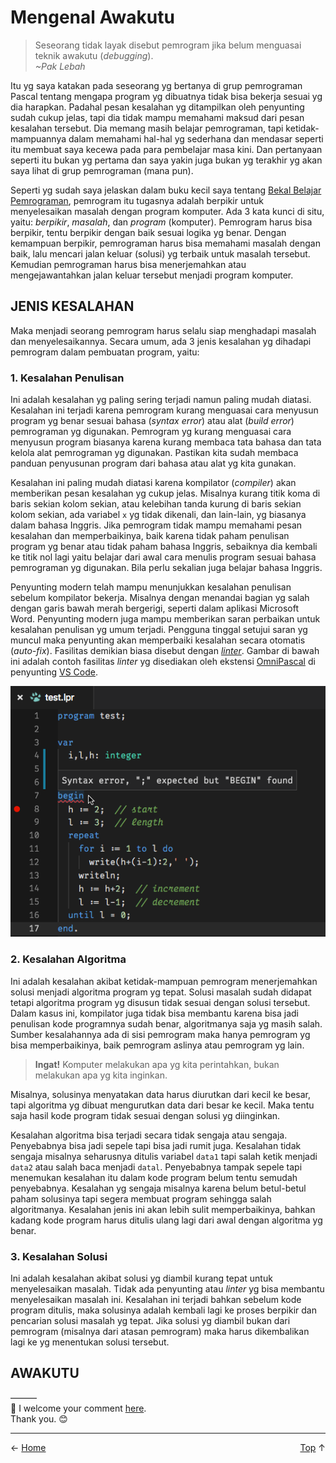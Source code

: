 # Mengenal Awakutu

> Seseorang tidak layak disebut pemrogram jika belum menguasai teknik awakutu (*debugging*).    
*~Pak Lebah*

Itu yg saya katakan pada seseorang yg bertanya di grup pemrograman Pascal tentang mengapa program yg dibuatnya tidak bisa bekerja sesuai yg dia harapkan. Padahal pesan kesalahan yg ditampilkan oleh penyunting sudah cukup jelas, tapi dia tidak mampu memahami maksud dari pesan kesalahan tersebut. Dia memang masih belajar pemrograman, tapi ketidak-mampuannya dalam memahami hal-hal yg sederhana dan mendasar seperti itu membuat saya kecewa pada para pembelajar masa kini. Dan pertanyaan seperti itu bukan yg pertama dan saya yakin juga bukan yg terakhir yg akan saya lihat di grup pemrograman (mana pun).

Seperti yg sudah saya jelaskan dalam buku kecil saya tentang [Bekal Belajar Pemrograman][1], pemrogram itu tugasnya adalah berpikir untuk menyelesaikan masalah dengan program komputer. Ada 3 kata kunci di situ, yaitu: *berpikir*, *masalah*, dan *program* (komputer). Pemrogram harus bisa berpikir, tentu berpikir dengan baik sesuai logika yg benar. Dengan kemampuan berpikir, pemrograman harus bisa memahami masalah dengan baik, lalu mencari jalan keluar (solusi) yg terbaik untuk masalah tersebut. Kemudian pemrograman harus bisa menerjemahkan atau mengejawantahkan jalan keluar tersebut menjadi program komputer.

## JENIS KESALAHAN

Maka menjadi seorang pemrogram harus selalu siap menghadapi masalah dan menyelesaikannya. Secara umum, ada 3 jenis kesalahan yg dihadapi pemrogram dalam pembuatan program, yaitu:

### 1. Kesalahan Penulisan

Ini adalah kesalahan yg paling sering terjadi namun paling mudah diatasi. Kesalahan ini terjadi karena pemrogram kurang menguasai cara menyusun program yg benar sesuai bahasa (*syntax error*) atau alat (*build error*) pemrograman yg digunakan. Pemrogram yg kurang menguasai cara menyusun program biasanya karena kurang membaca tata bahasa dan tata kelola alat pemrograman yg digunakan. Pastikan kita sudah membaca panduan penyusunan program dari bahasa atau alat yg kita gunakan.

Kesalahan ini paling mudah diatasi karena kompilator (*compiler*) akan memberikan pesan kesalahan yg cukup jelas. Misalnya kurang titik koma di baris sekian kolom sekian, atau kelebihan tanda kurung di baris sekian kolom sekian, ada variabel `x` yg tidak dikenali, dan lain-lain, yg biasanya dalam bahasa Inggris. Jika pemrogram tidak mampu memahami pesan kesalahan dan memperbaikinya, baik karena tidak paham penulisan program yg benar atau tidak paham bahasa Inggris, sebaiknya dia kembali ke titik nol lagi yaitu belajar dari awal cara menulis program sesuai bahasa pemrograman yg digunakan. Bila perlu sekalian juga belajar bahasa Inggris.

Penyunting modern telah mampu menunjukkan kesalahan penulisan sebelum kompilator bekerja. Misalnya dengan menandai bagian yg salah dengan garis bawah merah bergerigi, seperti dalam aplikasi Microsoft Word. Penyunting modern juga mampu memberikan saran perbaikan untuk kesalahan penulisan yg umum terjadi. Pengguna tinggal setujui saran yg muncul maka penyunting akan memperbaiki kesalahan secara otomatis (*auto-fix*). Fasilitas demikian biasa disebut dengan *[linter][4]*. Gambar di bawah ini adalah contoh fasilitas *linter* yg disediakan oleh ekstensi [OmniPascal][2] di penyunting [VS Code][3].

![](img/omnipascal_linter.png)

### 2. Kesalahan Algoritma

Ini adalah kesalahan akibat ketidak-mampuan pemrogram menerjemahkan solusi menjadi algoritma program yg tepat. Solusi masalah sudah didapat tetapi algoritma program yg disusun tidak sesuai dengan solusi tersebut. Dalam kasus ini, kompilator juga tidak bisa membantu karena bisa jadi penulisan kode programnya sudah benar, algoritmanya saja yg masih salah. Sumber kesalahannya ada di sisi pemrogram maka hanya pemrogram yg bisa memperbaikinya, baik pemrogram aslinya atau pemrogram yg lain.

> **Ingat!** Komputer melakukan apa yg kita perintahkan, bukan melakukan apa yg kita inginkan.

Misalnya, solusinya menyatakan data harus diurutkan dari kecil ke besar, tapi algoritma yg dibuat mengurutkan data dari besar ke kecil. Maka tentu saja hasil kode program tidak sesuai dengan solusi yg diinginkan.

Kesalahan algoritma bisa terjadi secara tidak sengaja atau sengaja. Penyebabnya bisa jadi sepele tapi bisa jadi rumit juga. Kesalahan tidak sengaja misalnya seharusnya ditulis variabel `data1` tapi salah ketik menjadi `data2` atau salah baca menjadi `datal`. Penyebabnya tampak sepele tapi menemukan kesalahan itu dalam kode program belum tentu semudah penyebabnya. Kesalahan yg sengaja misalnya karena belum betul-betul paham solusinya tapi segera membuat program sehingga salah algoritmanya. Kesalahan jenis ini akan lebih sulit memperbaikinya, bahkan kadang kode program harus ditulis ulang lagi dari awal dengan algoritma yg benar.

### 3. Kesalahan Solusi

Ini adalah kesalahan akibat solusi yg diambil kurang tepat untuk menyelesaikan masalah. Tidak ada penyunting atau *linter* yg bisa membantu menyelesaikan masalah ini. Kesalahan ini terjadi bahkan sebelum kode program ditulis, maka solusinya adalah kembali lagi ke proses berpikir dan pencarian solusi masalah yg tepat. Jika solusi yg diambil bukan dari pemrogram (misalnya dari atasan pemrogram) maka harus dikembalikan lagi ke yg menentukan solusi tersebut.

## AWAKUTU


———  
💬 I welcome your comment [here](https://github.com/pakLebah/paklebah.github.io/issues/6).  
Thank you. 😊

---
<span style="float: left">← [Home](index.md)</span> <span style="float: right">[Top](#top) ↑</span>

[1]: https://pak.lebah.web.id/ebook/pascal.id_kulgram1.pdf
[2]: https://marketplace.visualstudio.com/items?itemName=Wosi.omnipascal
[3]: https://code.visualstudio.com
[4]: https://en.wikipedia.org/wiki/Lint_programming_tool

